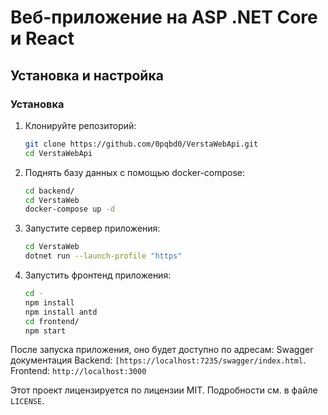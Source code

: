 # Веб-приложение на ASP .NET Core и React

## Установка и настройка
### Установка

1. Клонируйте репозиторий:
    
    ```bash
    git clone https://github.com/0pqbd0/VerstaWebApi.git
    cd VerstaWebApi
    ```

2.  Поднять базу данных с помощью docker-compose:
   
    ```bash
    cd backend/
    cd VerstaWeb
    docker-compose up -d  
    ```  

3. Запустите сервер приложения:

    ```bash
    cd VerstaWeb
    dotnet run --launch-profile "https"
    ```

6. Запустить фронтенд приложения:
    ```bash
    cd -
    npm install
    npm install antd
    cd frontend/
    npm start
    ```

После запуска приложения, оно будет доступно по адресам:
Swagger документация Backend: `[https://localhost:7235/swagger/index.html`.  
Frontend: `http://localhost:3000`


Этот проект лицензируется по лицензии MIT. Подробности см. в файле `LICENSE`.
